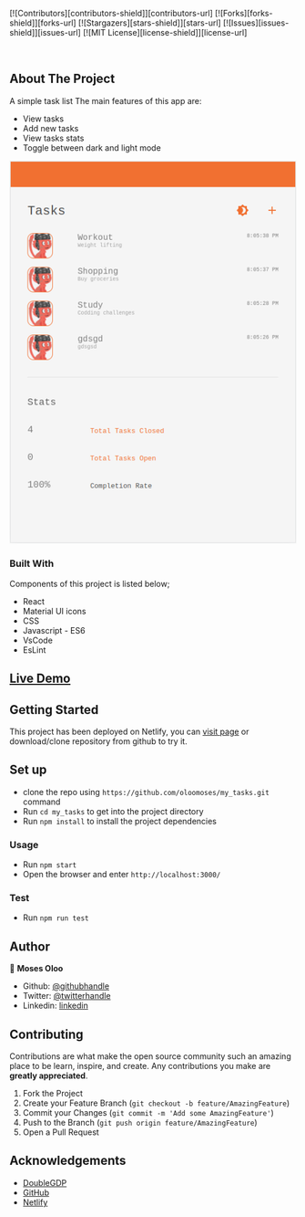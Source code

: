 [![Contributors][contributors-shield]][contributors-url]
[![Forks][forks-shield]][forks-url]
[![Stargazers][stars-shield]][stars-url]
[![Issues][issues-shield]][issues-url]
[![MIT License][license-shield]][license-url]

<!-- PROJECT LOGO -->
<br />

<!-- ABOUT THE PROJECT -->
## About The Project
A simple task list
The main features of this app are:
- View tasks
- Add new tasks
- View tasks stats
- Toggle between dark and light mode

![Screenshot](./Screenshot.png)

### Built With
Components of this project is listed below;

* React
* Material UI icons
* CSS
* Javascript - ES6
* VsCode
* EsLint

## [Live Demo](https://kind-austin-760a6d.netlify.app/)


<!-- GETTING STARTED -->
## Getting Started

This project has been deployed on Netlify, you can [visit page](https://kind-austin-760a6d.netlify.app/) or download/clone
repository from github to try it.

<!-- PROJECT SETUP -->
## Set up
* clone the repo using `https://github.com/oloomoses/my_tasks.git` command
* Run `cd my_tasks` to get into the project directory
* Run `npm install` to install the project dependencies

<!-- USAGE EXAMPLES -->
### Usage
* Run `npm start`
* Open the browser and enter `http://localhost:3000/`

### Test
* Run `npm run test`


## Author
👤 **Moses Oloo**

- Github: [@githubhandle](https://github.com/oloomoses)
- Twitter: [@twitterhandle](https://twitter.com/olooine)
- Linkedin: [linkedin](https://www.linkedin.com/in/oloomoses/)

<!-- CONTRIBUTING -->
## Contributing

Contributions are what make the open source community such an amazing place to be learn, inspire, and create. Any contributions you make are **greatly appreciated**.

1. Fork the Project
2. Create your Feature Branch (`git checkout -b feature/AmazingFeature`)
3. Commit your Changes (`git commit -m 'Add some AmazingFeature'`)
4. Push to the Branch (`git push origin feature/AmazingFeature`)
5. Open a Pull Request

<!-- ACKNOWLEDGEMENTS -->
## Acknowledgements
* [DoubleGDP](https://www.doublegdp.com/)
* [GitHub](https://github.com/)
* [Netlify](https://www.netlify.com/)
